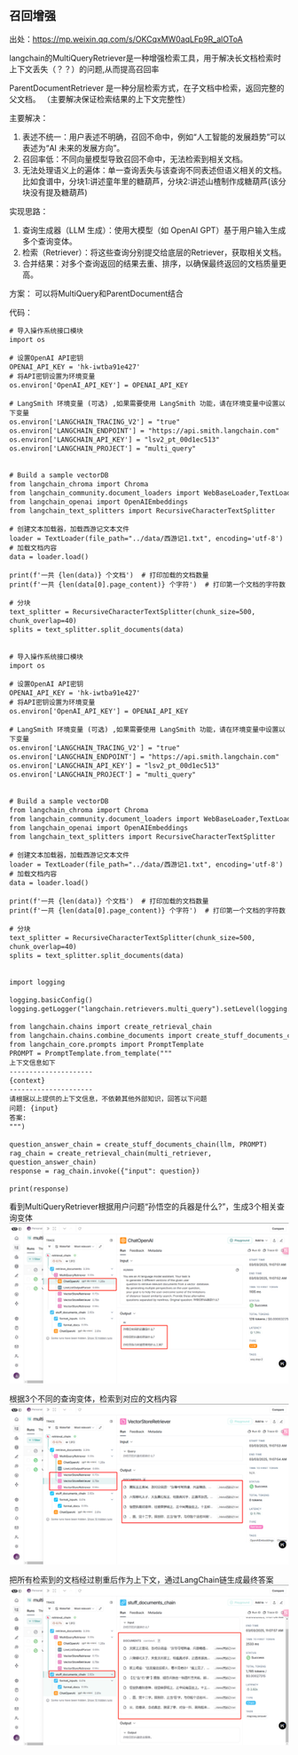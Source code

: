 
## 召回增强
出处：https://mp.weixin.qq.com/s/OKCqxMW0aqLFp9R_alOToA

langchain的MultiQueryRetriever是一种增强检索工具，用于解决长文档检索时上下文丢失（？？）的问题,从而提高召回率

ParentDocumentRetriever 是一种分层检索方式，在子文档中检索，返回完整的父文档。 （主要解决保证检索结果的上下文完整性）

主要解决：
1. 表述不统一：用户表述不明确，召回不命中，例如“人工智能的发展趋势”可以表述为“AI 未来的发展方向”。
2. 召回率低：不同向量模型导致召回不命中，无法检索到相关文档。
3. 无法处理语义上的遍体：单一查询丢失与该查询不同表述但语义相关的文档。比如食谱中，分块1:讲述童年里的糖葫芦，分块2:讲述山楂制作成糖葫芦(该分块没有提及糖葫芦)

实现思路：
1. 查询生成器（LLM 生成）：使用大模型（如 OpenAI GPT）基于用户输入生成多个查询变体。
2. 检索（Retriever）：将这些查询分别提交给底层的Retriever，获取相关文档。
3. 合并结果：对多个查询返回的结果去重、排序，以确保最终返回的文档质量更高。

方案：
可以将MultiQuery和ParentDocument结合

代码：
```angular2html
# 导入操作系统接口模块
import os

# 设置OpenAI API密钥
OPENAI_API_KEY = 'hk-iwtba91e427'
# 将API密钥设置为环境变量
os.environ['OpenAI_API_KEY'] = OPENAI_API_KEY

# LangSmith 环境变量 (可选) ,如果需要使用 LangSmith 功能，请在环境变量中设置以下变量
os.environ['LANGCHAIN_TRACING_V2'] = "true"
os.environ['LANGCHAIN_ENDPOINT'] = "https://api.smith.langchain.com"
os.environ['LANGCHAIN_API_KEY'] = "lsv2_pt_00d1ec513"
os.environ['LANGCHAIN_PROJECT'] = "multi_query"


# Build a sample vectorDB
from langchain_chroma import Chroma
from langchain_community.document_loaders import WebBaseLoader,TextLoader
from langchain_openai import OpenAIEmbeddings
from langchain_text_splitters import RecursiveCharacterTextSplitter

# 创建文本加载器，加载西游记文本文件
loader = TextLoader(file_path="../data/西游记1.txt", encoding='utf-8')
# 加载文档内容
data = loader.load()

print(f'一共 {len(data)} 个文档')  # 打印加载的文档数量
print(f'一共 {len(data[0].page_content)} 个字符')  # 打印第一个文档的字符数

# 分块
text_splitter = RecursiveCharacterTextSplitter(chunk_size=500, chunk_overlap=40)
splits = text_splitter.split_documents(data)


# 导入操作系统接口模块
import os

# 设置OpenAI API密钥
OPENAI_API_KEY = 'hk-iwtba91e427'
# 将API密钥设置为环境变量
os.environ['OpenAI_API_KEY'] = OPENAI_API_KEY

# LangSmith 环境变量 (可选) ,如果需要使用 LangSmith 功能，请在环境变量中设置以下变量
os.environ['LANGCHAIN_TRACING_V2'] = "true"
os.environ['LANGCHAIN_ENDPOINT'] = "https://api.smith.langchain.com"
os.environ['LANGCHAIN_API_KEY'] = "lsv2_pt_00d1ec513"
os.environ['LANGCHAIN_PROJECT'] = "multi_query"


# Build a sample vectorDB
from langchain_chroma import Chroma
from langchain_community.document_loaders import WebBaseLoader,TextLoader
from langchain_openai import OpenAIEmbeddings
from langchain_text_splitters import RecursiveCharacterTextSplitter

# 创建文本加载器，加载西游记文本文件
loader = TextLoader(file_path="../data/西游记1.txt", encoding='utf-8')
# 加载文档内容
data = loader.load()

print(f'一共 {len(data)} 个文档')  # 打印加载的文档数量
print(f'一共 {len(data[0].page_content)} 个字符')  # 打印第一个文档的字符数

# 分块
text_splitter = RecursiveCharacterTextSplitter(chunk_size=500, chunk_overlap=40)
splits = text_splitter.split_documents(data)


import logging

logging.basicConfig()
logging.getLogger("langchain.retrievers.multi_query").setLevel(logging.INFO)

from langchain.chains import create_retrieval_chain
from langchain.chains.combine_documents import create_stuff_documents_chain
from langchain_core.prompts import PromptTemplate
PROMPT = PromptTemplate.from_template("""
上下文信息如下
---------------------
{context}
---------------------
请根据以上提供的上下文信息，不依赖其他外部知识，回答以下问题
问题: {input}
答案:
""")

question_answer_chain = create_stuff_documents_chain(llm, PROMPT)
rag_chain = create_retrieval_chain(multi_retriever, question_answer_chain)
response = rag_chain.invoke({"input": question})

print(response)
```


看到MultiQueryRetriever根据用户问题“孙悟空的兵器是什么?”，生成3个相关查询变体
![img.png](imgs/img.png)

根据3个不同的查询变体，检索到对应的文档内容
![img_1.png](imgs/img_1.png)


把所有检索到的文档经过剔重后作为上下文，通过LangChain链生成最终答案
![img_2.png](imgs/img_2.png)